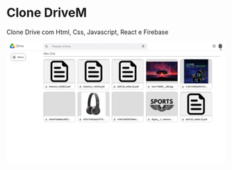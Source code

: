 <h1>Clone DriveM</h1>

<p>Clone Drive com Html, Css, Javascript, React e Firebase</p>

<img src='screen.png'>
